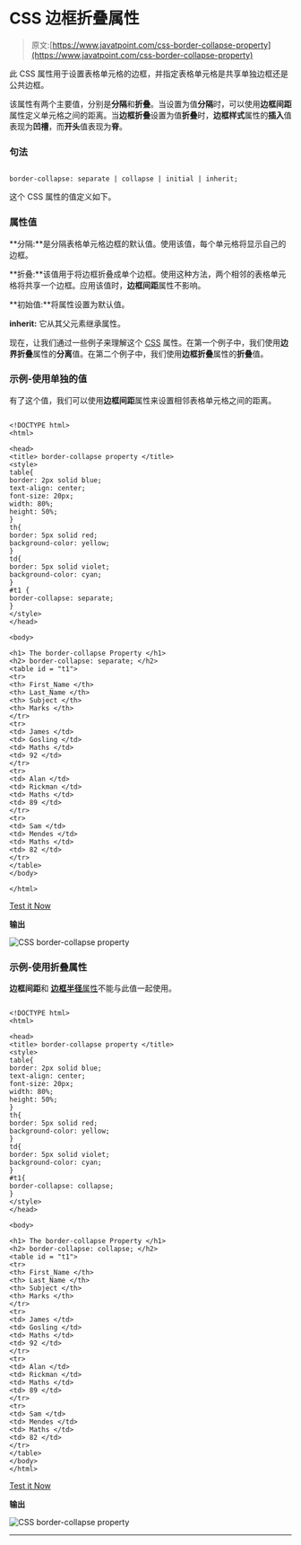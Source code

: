 # CSS 边框折叠属性

> 原文:[https://www.javatpoint.com/css-border-collapse-property](https://www.javatpoint.com/css-border-collapse-property)

此 CSS 属性用于设置表格单元格的边框，并指定表格单元格是共享单独边框还是公共边框。

该属性有两个主要值，分别是**分隔**和**折叠**。当设置为值**分隔**时，可以使用**边框间距**属性定义单元格之间的距离。当**边框折叠**设置为值**折叠**时，**边框样式**属性的**插入**值表现为**凹槽**，而**开头**值表现为**脊**。

### 句法

```

border-collapse: separate | collapse | initial | inherit;

```

这个 CSS 属性的值定义如下。

### 属性值

**分隔:**是分隔表格单元格边框的默认值。使用该值，每个单元格将显示自己的边框。

**折叠:**该值用于将边框折叠成单个边框。使用这种方法，两个相邻的表格单元格将共享一个边框。应用该值时，**边框间距**属性不影响。

**初始值:**将属性设置为默认值。

**inherit:** 它从其父元素继承属性。

现在，让我们通过一些例子来理解这个 [CSS](https://www.javatpoint.com/css-tutorial) 属性。在第一个例子中，我们使用**边界折叠**属性的**分离**值。在第二个例子中，我们使用**边框折叠**属性的**折叠**值。

### 示例-使用单独的值

有了这个值，我们可以使用**边框间距**属性来设置相邻表格单元格之间的距离。

```

<!DOCTYPE html>
<html>

<head>
<title> border-collapse property </title>
<style>
table{
border: 2px solid blue;
text-align: center;
font-size: 20px;
width: 80%;
height: 50%;
}
th{
border: 5px solid red;
background-color: yellow;
}
td{
border: 5px solid violet;
background-color: cyan;
}
#t1 {
border-collapse: separate;
}
</style>
</head>

<body>

<h1> The border-collapse Property </h1>
<h2> border-collapse: separate; </h2>
<table id = "t1">
<tr>
<th> First_Name </th>
<th> Last_Name </th>
<th> Subject </th>
<th> Marks </th>
</tr>
<tr>
<td> James </td>
<td> Gosling </td>
<td> Maths </td>
<td> 92 </td>
</tr>
<tr>
<td> Alan </td>
<td> Rickman </td>
<td> Maths </td>
<td> 89 </td>
</tr>
<tr>
<td> Sam </td>
<td> Mendes </td>
<td> Maths </td>
<td> 82 </td>
</tr>
</table>
</body>

</html>

```

[Test it Now](https://www.javatpoint.com/oprweb/test.jsp?filename=css-border-collapse-property1)

**输出**

![CSS border-collapse property](../Images/eff15ef80bf9143994e7fe6a07c169a2.png)

### 示例-使用折叠属性

**边框间距**和 [**边框半径**属性](https://www.javatpoint.com/css-border-radius-property)不能与此值一起使用。

```

<!DOCTYPE html>
<html>

<head>
<title> border-collapse property </title>
<style>
table{
border: 2px solid blue;
text-align: center;
font-size: 20px;
width: 80%;
height: 50%;
}
th{
border: 5px solid red;
background-color: yellow;
}
td{
border: 5px solid violet;
background-color: cyan;
}
#t1{
border-collapse: collapse;
}
</style>
</head>

<body>

<h1> The border-collapse Property </h1>
<h2> border-collapse: collapse; </h2>
<table id = "t1">
<tr>
<th> First_Name </th>
<th> Last_Name </th>
<th> Subject </th>
<th> Marks </th>
</tr>
<tr>
<td> James </td>
<td> Gosling </td>
<td> Maths </td>
<td> 92 </td>
</tr>
<tr>
<td> Alan </td>
<td> Rickman </td>
<td> Maths </td>
<td> 89 </td>
</tr>
<tr>
<td> Sam </td>
<td> Mendes </td>
<td> Maths </td>
<td> 82 </td>
</tr>
</table>
</body>
</html>

```

[Test it Now](https://www.javatpoint.com/oprweb/test.jsp?filename=css-border-collapse-property2)

**输出**

![CSS border-collapse property](../Images/85366a5476ba48c60058a008f41d469d.png)

* * *